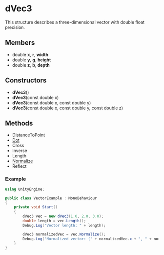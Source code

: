 # dVec3 #
This structure describes a three-dimensional vector with double float precision.

## Members ##
- double **x**, **r**, **width**
- double **y**, **g**, **height**
- double **z**, **b**, **depth**

## Constructors ##
- **dVec3**()
- **dVec3**(const double x)
- **dVec3**(const double x, const double y)
- **dVec3**(const double x, const double y, const double z)

## Methods ##
- DistanceToPoint
- [Dot](dVec3_Dot)
- Cross
- Inverse
- Length
- [Normalize](dVec3_Normalize)
- Reflect

### Example ###
```csharp
using UnityEngine;

public class VectorExample : MonoBehaviour
{
    private void Start()
    {
        dVec3 vec = new dVec3(1.0, 2.0, 3.0);
        double length = vec.Length();
        Debug.Log("Vector length: " + length);

        dVec3 normalizedVec = vec.Normalize();
        Debug.Log("Normalized vector: (" + normalizedVec.x + ", " + normalizedVec.y + ", " + normalizedVec.z + ")");
    }
}
```